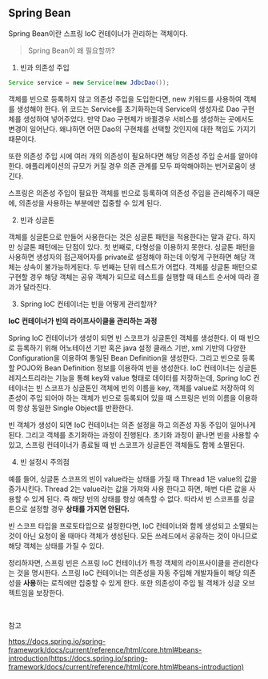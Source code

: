 ## Spring Bean

Spring Bean이란 스프링 IoC 컨테이너가 관리하는 객체이다.

> Spring Bean이 왜 필요할까?

1. 빈과 의존성 주입

```java
Service service = new Service(new JdbcDao());
```

객체를 빈으로 등록하지 않고 의존성 주입을 도입한다면, new 키워드를 사용하여 객체를 생성해야 한다. 위 코드는 Service를 초기화하는데 Service의 생성자로 Dao 구현체를 생성하여 넣어주었다. 만약 Dao 구현체가 바뀔경우 서비스를 생성하는 곳에서도 변경이 일어난다. 왜냐하면 어떤 Dao의 구현체를 선택할 것인지에 대한 책임도 가지기 때문이다.

또한 의존성 주입 시에 여러 개의 의존성이 필요하다면 해당 의존성 주입 순서를 알아야 한다. 애플리케이션의 규모가 커질 경우 의존 관계를 모두 파악해야하는 번거로움이 생긴다.

스프링은 의존성 주입이 필요한 객체를 빈으로 등록하여 의존성 주입을 관리해주기 때문에, 의존성을 사용하는 부분에만 집중할 수 있게 된다.

2. 빈과 싱글톤

객체를 싱글톤으로 만들어 사용한다는 것은 싱글톤 패턴을 적용한다는 말과 같다. 하지만 싱글톤 패턴에는 단점이 있다. 첫 번째로, 다형성을 이용하지 못한다. 싱글톤 패턴을 사용하면 생성자의 접근제어자를 private로 설정해야 하는데 이렇게 구현하면 해당 객체는 상속이 불가능하게된다. 두 번째는 단위 테스트가 어렵다. 객체를 싱글톤 패턴으로 구현할 경우 해당 객체는 공유 객체가 되므로 테스트를 실행할 때 테스트 순서에 따라 결과가 달라진다.

3. Spring IoC 컨테이너는 빈을 어떻게 관리할까?

**IoC 컨테이너가 빈의 라이프사이클을 관리하는 과정**

Spring IoC 컨테이너가 생성이 되면 빈 스코프가 싱글톤인 객체를 생성한다. 이 때 빈으로 등록하기 위해 어노테이션 기반 혹은 java 설정 클래스 기반, xml 기반의 다양한 Configuration을 이용하여 통일된 Bean Definition을 생성한다. 그리고 빈으로 등록할 POJO와 Bean Definition 정보를 이용하여 빈을 생성한다. IoC 컨테이너는 싱글톤 레지스트리라는 기능을 통해 key와 value 형태로 데이터를 저장하는데,
Spring IoC 컨테이너는 빈 스코프가 싱글톤인 객체에 빈의 이름을 key, 객체를 value로 저장하여 의존성이 주입 되어야 하는 객체가 빈으로 등록되어 있을 때 스프링은 빈의 이름을 이용하여 항상 동일한 Single Object를 반환한다.

빈 객체가 생성이 되면 IoC 컨테이너는 의존 설정을 하고 의존성 자동 주입이 일어나게 된다. 그리고 객체를 초기화하는 과정이 진행된다. 초기화 과정이 끝나면 빈을 사용할 수 있고, 스프링 컨테이너가 종료될 때 빈 스코프가 싱글톤인 객체들도 함께 소멸된다.

4. 빈 설정시 주의점

예를 들어, 싱글톤 스코프의 빈이 value라는 상태를 가질 때 Thread 1은 value의 값을 증가시킨다. Thread 2는 value라는 값을 가져와 사용 한다고 하면, 매번 다른 값을 사용할 수 있게 된다. 즉 해당 빈의 상태를 항상 예측할 수 없다. 따라서 빈 스코프를 싱글톤으로 설정할 경우 **상태를 가지면 안된다.**

빈 스코프 타입을 프로토타입으로 설정한다면, IoC 컨테이너와 함께 생성되고 소멸되는 것이 아닌 요청이 올 때마다 객체가 생성된다. 모든 쓰레드에서 공유하는 것이 아니므로 해당 객체는 상태를 가질 수 있다.

정리하자면, 스프링 빈은 스프링 IoC 컨테이너가 특정 객체의 라이프사이클을 관리한다는 것을 명시한다. 스프링 IoC 컨테이너는 의존성을 자동 주입해 개발자들이 해당 의존성을 **사용**하는 로직에만 집중할 수 있게 한다. 또한 의존성이 주입 될 객체가 싱글 오브젝트임을 보장한다.

<br>

참고

https://docs.spring.io/spring-framework/docs/current/reference/html/core.html#beans-introduction(https://docs.spring.io/spring-framework/docs/current/reference/html/core.html#beans-introduction)
